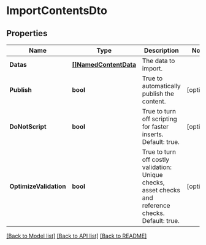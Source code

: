 # ImportContentsDto

## Properties

Name | Type | Description | Notes
------------ | ------------- | ------------- | -------------
**Datas** | [**[]NamedContentData**](NamedContentData.md) | The data to import. | 
**Publish** | **bool** | True to automatically publish the content. | [optional] 
**DoNotScript** | **bool** | True to turn off scripting for faster inserts. Default: true. | [optional] 
**OptimizeValidation** | **bool** | True to turn off costly validation: Unique checks, asset checks and reference checks. Default: true. | [optional] 

[[Back to Model list]](../README.md#documentation-for-models) [[Back to API list]](../README.md#documentation-for-api-endpoints) [[Back to README]](../README.md)


